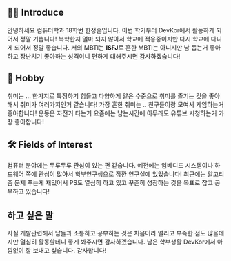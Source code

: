 ## 🙋‍♂️ Introduce
  안녕하세요 컴퓨터학과 18학번 한정훈입니다. 이번 학기부터 DevKor에서 활동하게 되어서 정말 기쁩니다! 복학한지 얼마 되지 않아서 학교에 적응중이지만 다시 학교에 다니게 되어서
  정말 좋습니다. 저의 MBTI는 **ISFJ**로 흔한 MBTI는 아니지만 남 돕는거 좋아하고 장난치기 좋아하는 성격이니 편하게 대해주시면 감사하겠습니다!


## 🎲 Hobby
 취미는 ... 한가지로 특정하기 힘들고 다양하게 얕은 수준으로 취미를 즐기는 것을 좋아해서 취미가 여러가지인거 같습니다! 가장 흔한 취미는 .. 친구들이랑 모여서 게임하는거 좋아합니다! 
 운동은 자전거 타는거 요즘에는 남는시간에 아무래도 유튜브 시청하는거 가장 좋아합니다!
 
## 🛠 Fields of Interest
 컴퓨터 분야에는 두루두루 관심이 있는 편 같습니다. 예전에는 임베디드 시스템이나 하드웨어 쪽에 관심이 많아서 학부연구생으로 잠깐 연구실에 있었습니다! 최근에는 알고리즘 문제 푸는게 재밌어서 PS도 열심히 하고 있고 꾸준히 성장하는 것을 목표로 잡고 공부하고 있습니다! 
 

## 하고 싶은 말
 사실 개발관련해서 남들과 소통하고 공부하는 것은 처음이라 떨리고 부족한 점도 많을테지만 열심히 활동할테니 좋게 봐주시면 감사하겠습니다. 남은 학부생활 DevKor에서 아낌없이 잘 보내고 싶습니다. 감사합니다!
